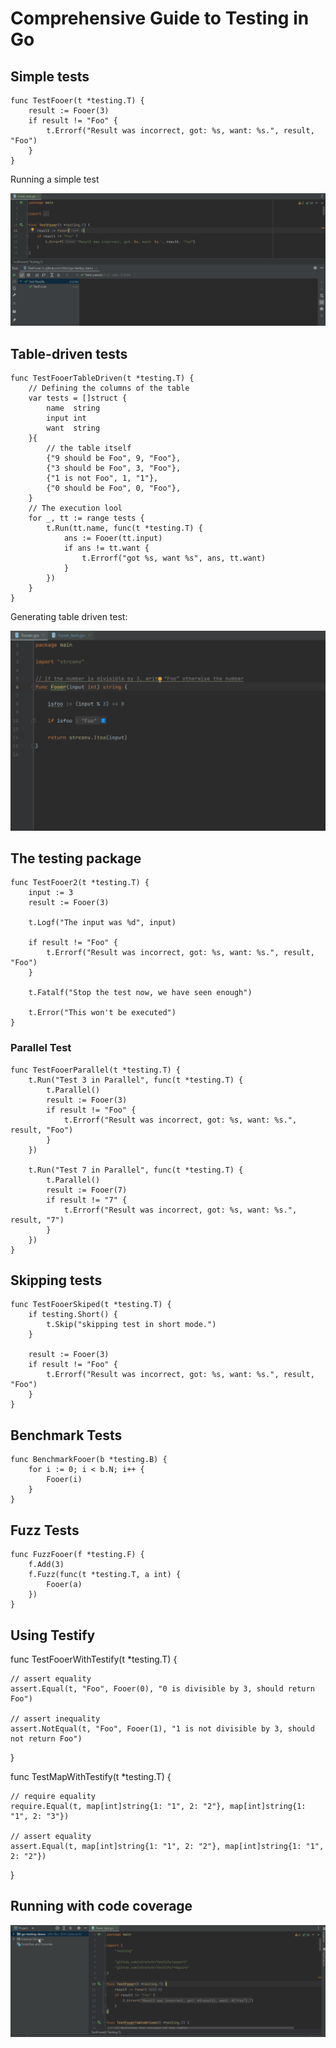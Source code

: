# Comprehensive Guide to Testing in Go

## Simple tests

```
func TestFooer(t *testing.T) {
	result := Fooer(3)
	if result != "Foo" {
		t.Errorf("Result was incorrect, got: %s, want: %s.", result, "Foo")
	}
}
```

Running a simple test

![Simple Test](./doc/simple_test.gif)

## Table-driven tests

```
func TestFooerTableDriven(t *testing.T) {
	// Defining the columns of the table
	var tests = []struct {
		name  string
		input int
		want  string
	}{
		// the table itself
		{"9 should be Foo", 9, "Foo"},
		{"3 should be Foo", 3, "Foo"},
		{"1 is not Foo", 1, "1"},
		{"0 should be Foo", 0, "Foo"},
	}
	// The execution lool
	for _, tt := range tests {
		t.Run(tt.name, func(t *testing.T) {
			ans := Fooer(tt.input)
			if ans != tt.want {
				t.Errorf("got %s, want %s", ans, tt.want)
			}
		})
	}
}
```
Generating table driven test:

![Generating table driven test](./doc/table_test.gif)

## The testing package

```
func TestFooer2(t *testing.T) {
	input := 3
	result := Fooer(3)

	t.Logf("The input was %d", input)

	if result != "Foo" {
		t.Errorf("Result was incorrect, got: %s, want: %s.", result, "Foo")
	}

	t.Fatalf("Stop the test now, we have seen enough")

	t.Error("This won't be executed")
}
```

### Parallel Test

```
func TestFooerParallel(t *testing.T) {
	t.Run("Test 3 in Parallel", func(t *testing.T) {
		t.Parallel()
		result := Fooer(3)
		if result != "Foo" {
			t.Errorf("Result was incorrect, got: %s, want: %s.", result, "Foo")
		}
	})

	t.Run("Test 7 in Parallel", func(t *testing.T) {
		t.Parallel()
		result := Fooer(7)
		if result != "7" {
			t.Errorf("Result was incorrect, got: %s, want: %s.", result, "7")
		}
	})
}
```

## Skipping tests

```
func TestFooerSkiped(t *testing.T) {
	if testing.Short() {
		t.Skip("skipping test in short mode.")
	}

	result := Fooer(3)
	if result != "Foo" {
		t.Errorf("Result was incorrect, got: %s, want: %s.", result, "Foo")
	}
}
```

## Benchmark Tests

```
func BenchmarkFooer(b *testing.B) {
	for i := 0; i < b.N; i++ {
		Fooer(i)
	}
}
```

## Fuzz Tests

```
func FuzzFooer(f *testing.F) {
	f.Add(3)
	f.Fuzz(func(t *testing.T, a int) {
		Fooer(a)
	})
}
```

## Using Testify 

func TestFooerWithTestify(t *testing.T) {

	// assert equality
	assert.Equal(t, "Foo", Fooer(0), "0 is divisible by 3, should return Foo")

	// assert inequality
	assert.NotEqual(t, "Foo", Fooer(1), "1 is not divisible by 3, should not return Foo")
}

func TestMapWithTestify(t *testing.T) {

	// require equality
	require.Equal(t, map[int]string{1: "1", 2: "2"}, map[int]string{1: "1", 2: "3"})

	// assert equality
	assert.Equal(t, map[int]string{1: "1", 2: "2"}, map[int]string{1: "1", 2: "2"})
}

## Running with code coverage

![Running with code coverage](./doc/coverage_test.gif)